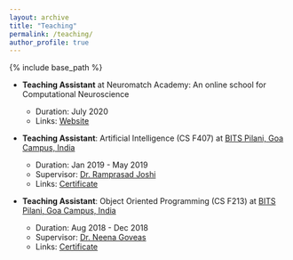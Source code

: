 ```yaml
---
layout: archive
title: "Teaching"
permalink: /teaching/
author_profile: true
---
```


{% include base_path %}

* **Teaching Assistant** at Neuromatch Academy: An online school for Computational Neuroscience
  * Duration: July 2020
  * Links: [Website](https://neuromatch.io/academy/)

* **Teaching Assistant**: Artificial Intelligence (CS F407) at [BITS Pilani, Goa Campus, India](https://www.bits-pilani.ac.in/goa/)  
  * Duration: Jan 2019 - May 2019  
  * Supervisor: [Dr. Ramprasad Joshi](https://www.bits-pilani.ac.in/goa/rsj/profile)  
  * Links: [Certificate](https://drive.google.com/file/d/1BxxiHSCIdGD78ZU0rH6R2OPtff3MSfkJ/view?usp=sharing)  

* **Teaching Assistant**: Object Oriented Programming (CS F213) at [BITS Pilani, Goa Campus, India](https://www.bits-pilani.ac.in/goa/)  
  * Duration: Aug 2018 - Dec 2018  
  * Supervisor: [Dr. Neena Goveas](https://universe.bits-pilani.ac.in/goa/neena/profile)  
  * Links: [Certificate](https://drive.google.com/file/d/1KzTpL3BOIaqvFRYy7IlPL-RJF65dIe3d/view?usp=sharing)  
